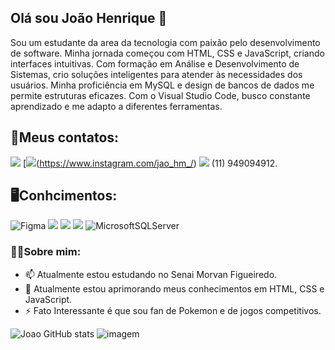 ## **Olá sou João Henrique** 👋

Sou um estudante da area da tecnologia com paixão pelo desenvolvimento de software. Minha jornada começou com HTML, CSS e JavaScript, criando interfaces intuitivas. Com formação em Análise e Desenvolvimento de Sistemas, crio soluções inteligentes para atender às necessidades dos usuários. Minha proficiência em MySQL e design de bancos de dados me permite estruturas eficazes. Com o Visual Studio Code, busco constante aprendizado e me adapto a diferentes ferramentas. 

## 📱Meus contatos:

[![](https://img.shields.io/badge/LinkedIn-0077B5?style=for-the-badge&logo=linkedin&logoColor=white)](https://www.linkedin.com/in/joão-henrique-de-assis-moreira-22a6ab1ba/)
[![](https://img.shields.io/badge/Instagram-%23E4405F.svg?style=for-the-badge&logo=Instagram&logoColor=white])(https://www.instagram.com/jao_hm_/)
![](https://img.shields.io/badge/WhatsApp-25D366?style=for-the-badge&logo=whatsapp&logoColor=white) (11) 949094912.

## 🖥️Conhcimentos:
![Figma](https://img.shields.io/badge/figma-%23F24E1E.svg?style=for-the-badge&logo=figma&logoColor=white)
![](https://img.shields.io/badge/HTML5-E34F26?style=for-the-badge&logo=html5&logoColor=white)
![](https://img.shields.io/badge/CSS3-1572B6?style=for-the-badge&logo=css3&logoColor=white)
![](https://img.shields.io/badge/JavaScript-F7DF1E?style=for-the-badge&logo=javascript&logoColor=black)
![MicrosoftSQLServer](https://img.shields.io/badge/Microsoft%20SQL%20Server-CC2927?style=for-the-badge&logo=microsoft%20sql%20server&logoColor=white)


### 👨🏻Sobre mim:
- 📫 Atualmente estou estudando no Senai Morvan Figueiredo.
- 🌱 Atualmente estou aprimorando meus conhecimentos em HTML, CSS e JavaScript.
- ⚡ Fato Interessante é que sou fan de Pokemon e de jogos competitivos.











![Joao GitHub stats](https://github-readme-stats.vercel.app/api?username=Joao-H-Moreira&show_icons=true&theme=cobalt)
![imagem](https://vocesabianime.com/wp-content/uploads/2022/09/Ep-16-de-Pokemon-Journeys-gerou-um-Novo-Meme-do-Gengar.jpg)
